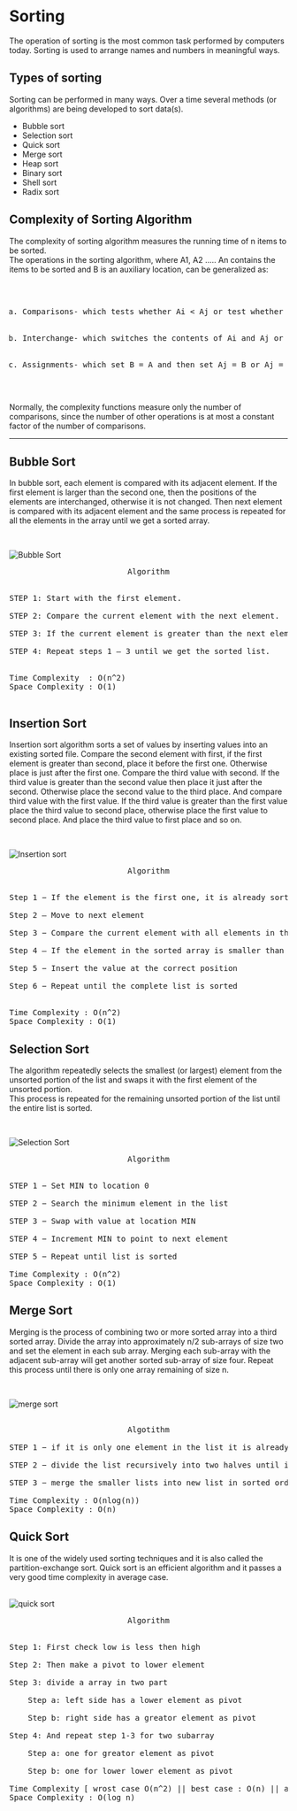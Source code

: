 # Sorting
The operation of sorting is the most common task performed by computers today. Sorting is used to arrange names and numbers in meaningful ways. 

## Types of sorting
Sorting can be performed in many ways. Over a time several methods (or algorithms) are being developed to sort data(s). 
<ul>
<li>Bubble sort</li>
<li>Selection sort</li>
<li>Quick sort</li>
<li>Merge sort</li>
<li>Heap sort</li>
<li>Binary sort</li>
<li>Shell sort</li>
<li>Radix sort</li>
</ul>

## Complexity of Sorting Algorithm
The complexity of sorting algorithm measures the running time of n items to be sorted.<br>
The operations in the sorting algorithm, where A1, A2 ..... An contains the items to be sorted and B is an auxiliary location, can be generalized as:
<pre>
<ol type='a'>
    <li>Comparisons- which tests whether Ai < Aj or test whether Ai < B </li>
    <li>Interchange- which switches the contents of Ai and Aj or of Ai and B</li>
    <li>Assignments- which set B = A and then set Aj = B or Aj = Ai</li>
</ol>
</pre>
Normally, the complexity functions measure only the number of comparisons, since the number of other operations is at most a constant factor of the number of comparisons.

<hr>

## Bubble Sort
In bubble sort, each element is compared with its adjacent element. If the first element is larger than the second one, then the positions of the elements are interchanged, otherwise it is not changed. Then next element is compared with its adjacent element and the same process is repeated for all the elements in the array until we get a sorted array.

<br>

![Bubble Sort](https://www.w3resource.com/w3r_images/bubble-short.png)
<pre>
<center> Algorithm </center> 

STEP 1: Start with the first element.

STEP 2: Compare the current element with the next element.

STEP 3: If the current element is greater than the next element, then swap both the elements. If not, move to the next element.

STEP 4: Repeat steps 1 – 3 until we get the sorted list.


Time Complexity  : O(n^2)
Space Complexity : O(1)

</pre>

## Insertion Sort
Insertion sort algorithm sorts a set of values by inserting values into an existing sorted file. Compare the second element with first, if the first element is greater than second, place it before the first one. Otherwise place is just after the first one. Compare the third value with second. If the third value is greater than the second value then place it just after the second. Otherwise place the second value to the third place. And compare third value with the first value. If the third value is greater than the first value place the third value to second place, otherwise place the first value to second place. And place the third value to first place and so on.

<br>

![Insertion sort](https://miro.medium.com/v2/resize:fit:765/0*1zi2XtjiLXa3LYZh.PNG)

<pre>
<center> Algorithm </center>

Step 1 − If the element is the first one, it is already sorted.

Step 2 – Move to next element

Step 3 − Compare the current element with all elements in the sorted array

Step 4 – If the element in the sorted array is smaller than the current element, iterate to the next element. Otherwise, shift all the greater element in the array by one position towards the right

Step 5 − Insert the value at the correct position

Step 6 − Repeat until the complete list is sorted


Time Complexity : O(n^2)
Space Complexity : O(1)
</pre>

## Selection Sort

The algorithm repeatedly selects the smallest (or largest) element from the unsorted portion of the list and swaps it with the first element of the unsorted portion.<br>
This process is repeated for the remaining unsorted portion  of the list until the entire list is sorted.

<br>

![Selection Sort](https://www.programiz.com/sites/tutorial2program/files/Selection-sort-0.png)

<pre>
<center>Algorithm</center>
    
STEP 1 − Set MIN to location 0

STEP 2 − Search the minimum element in the list

STEP 3 − Swap with value at location MIN

STEP 4 − Increment MIN to point to next element

STEP 5 − Repeat until list is sorted

Time Complexity : O(n^2)
Space Complexity : O(1)
</pre>

## Merge Sort
Merging is the process of combining two or more sorted array into a third sorted array. Divide the array into approximately n/2 sub-arrays of size two and set the element in each sub array. Merging each sub-array with the adjacent sub-array will get another sorted sub-array of size four. Repeat this process until there is only one array remaining of size n.

<br>

![merge sort](https://www.programiz.com/sites/tutorial2program/files/merge-sort-example_0.png)
<pre>
        <center>Algotithm</center> 
STEP 1 − if it is only one element in the list it is already sorted, return.

STEP 2 − divide the list recursively into two halves until it can no more be divided.

STEP 3 − merge the smaller lists into new list in sorted order.

Time Complexity : O(nlog(n))
Space Complexity : O(n)
</pre>

## Quick Sort
It is one of the widely used sorting techniques and it is also called the partition-exchange sort. 
Quick sort is an efficient algorithm and it passes a very good time complexity in average case.  
<br>

![quick sort](https://cdn-images-1.medium.com/max/1080/1*-Ew3z7-bu0gjNXKL6plLzA.jpeg)

<pre>
<center>Algorithm</center>

Step 1: First check low is less then high

Step 2: Then make a pivot to lower element

Step 3: divide a array in two part 

    Step a: left side has a lower element as pivot 

    Step b: right side has a greator element as pivot

Step 4: And repeat step 1-3 for two subarray 

    Step a: one for greator element as pivot 

    Step b: one for lower lower element as pivot

Time Complexity [ wrost case O(n^2) || best case : O(n) || average case : O(n log n)  ]
Space Complexity : O(log n)
</pre>
